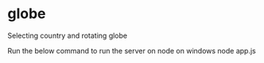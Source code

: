 # globe
Selecting country and rotating globe

Run the below command to run the server on node on windows
node app.js
